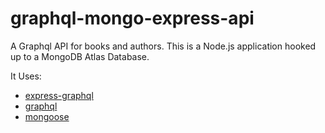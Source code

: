 # graphql-mongo-express-api

A Graphql API for books and authors. This is a Node.js application hooked up to a MongoDB Atlas Database.

It Uses:
- [express-graphql](https://www.npmjs.com/package/express-graphql)
- [graphql](https://www.npmjs.com/package/graphql)
- [mongoose](https://www.npmjs.com/package/mongoose)

